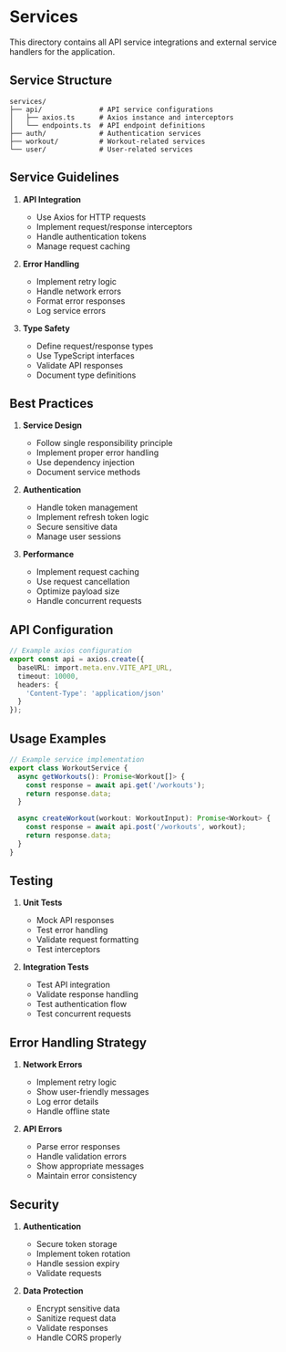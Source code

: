 # Services

This directory contains all API service integrations and external service handlers for the application.

## Service Structure

```
services/
├── api/              # API service configurations
│   ├── axios.ts      # Axios instance and interceptors
│   └── endpoints.ts  # API endpoint definitions
├── auth/             # Authentication services
├── workout/          # Workout-related services
└── user/             # User-related services
```

## Service Guidelines

1. **API Integration**
   - Use Axios for HTTP requests
   - Implement request/response interceptors
   - Handle authentication tokens
   - Manage request caching

2. **Error Handling**
   - Implement retry logic
   - Handle network errors
   - Format error responses
   - Log service errors

3. **Type Safety**
   - Define request/response types
   - Use TypeScript interfaces
   - Validate API responses
   - Document type definitions

## Best Practices

1. **Service Design**
   - Follow single responsibility principle
   - Implement proper error handling
   - Use dependency injection
   - Document service methods

2. **Authentication**
   - Handle token management
   - Implement refresh token logic
   - Secure sensitive data
   - Manage user sessions

3. **Performance**
   - Implement request caching
   - Use request cancellation
   - Optimize payload size
   - Handle concurrent requests

## API Configuration

```typescript
// Example axios configuration
export const api = axios.create({
  baseURL: import.meta.env.VITE_API_URL,
  timeout: 10000,
  headers: {
    'Content-Type': 'application/json'
  }
});
```

## Usage Examples

```typescript
// Example service implementation
export class WorkoutService {
  async getWorkouts(): Promise<Workout[]> {
    const response = await api.get('/workouts');
    return response.data;
  }

  async createWorkout(workout: WorkoutInput): Promise<Workout> {
    const response = await api.post('/workouts', workout);
    return response.data;
  }
}
```

## Testing

1. **Unit Tests**
   - Mock API responses
   - Test error handling
   - Validate request formatting
   - Test interceptors

2. **Integration Tests**
   - Test API integration
   - Validate response handling
   - Test authentication flow
   - Test concurrent requests

## Error Handling Strategy

1. **Network Errors**
   - Implement retry logic
   - Show user-friendly messages
   - Log error details
   - Handle offline state

2. **API Errors**
   - Parse error responses
   - Handle validation errors
   - Show appropriate messages
   - Maintain error consistency

## Security

1. **Authentication**
   - Secure token storage
   - Implement token rotation
   - Handle session expiry
   - Validate requests

2. **Data Protection**
   - Encrypt sensitive data
   - Sanitize request data
   - Validate responses
   - Handle CORS properly 